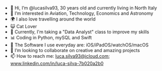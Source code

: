 - 👋 Hi, I’m @lucasilva93, 30 years old and currently living in North Italy
- 👀 I’m interested in Aviation, Technology, Economics and Astronomy
- 🌍 I also love travelling around the world 
- 😺 Cat Lover 
- 🌱 Currently, I'm taking a "Data Analyst" class to improve my skills
- 📊 Coding in Python, mySQL and Swift
- 🧮 The Software I use everyday are: iOS/iPadOS/watchOS/macOS 
- 💞️ I’m looking to collaborate on creative and amazing projects
- 📫 How to reach me: luca.silva93@icloud.com; www.linkedin.com/in/luca-silva-7b020a2b0




